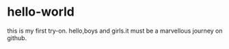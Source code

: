 # hello-world
this is my first try-on.
hello,boys and girls.it must be a marvellous journey on github.
